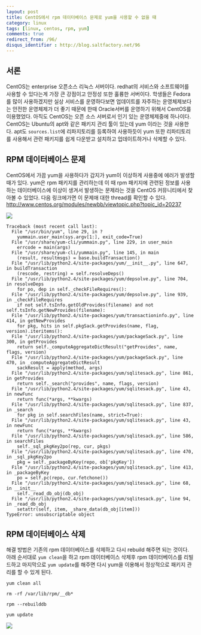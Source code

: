```yaml
---
layout: post
title: CentOS에서 rpm 데이터베이스 문제로 yum을 사용할 수 없을 때
category: linux
tags: [linux, centos, rpm, yum]
comments: true
redirect_from: /96/
disqus_identifier : http://blog.saltfactory.net/96
---
```


## 서론

CentOS는 enterprise 오픈소스 리눅스 서버이다. redhat의 서비스와 소프트웨어를 사용할 수 있다는게 가장 큰 강점이고 안정성 또한 훌륭한 서버이다. 학생들은 Fedora를 많이 사용하겠지만 실상 서비스를 운영하다보면 업데이트를 자주하는 운영체제보다는 안전한 운영체제가 더 좋기 때문에 한때 Oracle서버를 운영하기 위해서 CentOS를 이용했었다. 아직도 CentOS는 오픈 소스 서버로서 인기 있는 운영체제중에 하나이다. CentOS는 Ubuntu의 apt와 같은 패키지 관리 툴이 있는데 yum 이라는 것을 사용한다. apt도 `sources.list`에 리파지토리를 등록하여 사용하듯이 yum 또한 리파티토리를 사용해서 관련 패키지를 쉽게 다운받고 설치하고 업데이트하거나 삭제할 수 있다.

<!--more-->

## RPM 데이터베이스 문제

CentOS에서 가끔 yum을 사용하다가 갑지가 yum이 이상하게 사용중에 에러가 발생할 때가 있다. yum은 rpm 패키지를 관리하는데 이 때 rpm 패키지에 관련된 정보를 사용하는 데이터베이스에 이상이 생겨서 발생하는 문제라는 것을 CentOS 커뮤니티에서 찾아볼 수 있었다. 다음 링크에가면 이 문제애 대한 thread를 확인할 수 있다. http://www.centos.org/modules/newbb/viewtopic.php?topic_id=20237

![](http://hbn-blog-assets.s3.ap-northeast-2.amazonaws.com/saltfactory/images/fd3fdffd-0cf7-4887-a98e-7835d30d785d)

```
Traceback (most recent call last):
  File "/usr/bin/yum", line 29, in ?
    yummain.user_main(sys.argv[1:], exit_code=True)
  File "/usr/share/yum-cli/yummain.py", line 229, in user_main
    errcode = main(args)
  File "/usr/share/yum-cli/yummain.py", line 145, in main
    (result, resultmsgs) = base.buildTransaction()
  File "/usr/lib/python2.4/site-packages/yum/__init__.py", line 647, in buildTransaction
    (rescode, restring) = self.resolveDeps()
  File "/usr/lib/python2.4/site-packages/yum/depsolve.py", line 704, in resolveDeps
    for po, dep in self._checkFileRequires():
  File "/usr/lib/python2.4/site-packages/yum/depsolve.py", line 939, in _checkFileRequires
    if not self.tsInfo.getOldProvides(filename) and not self.tsInfo.getNewProvides(filename):
  File "/usr/lib/python2.4/site-packages/yum/transactioninfo.py", line 414, in getNewProvides
    for pkg, hits in self.pkgSack.getProvides(name, flag, version).iteritems():
  File "/usr/lib/python2.4/site-packages/yum/packageSack.py", line 300, in getProvides
    return self._computeAggregateDictResult("getProvides", name, flags, version)
  File "/usr/lib/python2.4/site-packages/yum/packageSack.py", line 470, in _computeAggregateDictResult
    sackResult = apply(method, args)
  File "/usr/lib/python2.4/site-packages/yum/sqlitesack.py", line 861, in getProvides
    return self._search("provides", name, flags, version)
  File "/usr/lib/python2.4/site-packages/yum/sqlitesack.py", line 43, in newFunc
    return func(*args, **kwargs)
  File "/usr/lib/python2.4/site-packages/yum/sqlitesack.py", line 837, in _search
    for pkg in self.searchFiles(name, strict=True):
  File "/usr/lib/python2.4/site-packages/yum/sqlitesack.py", line 43, in newFunc
    return func(*args, **kwargs)
  File "/usr/lib/python2.4/site-packages/yum/sqlitesack.py", line 586, in searchFiles
    self._sql_pkgKey2po(rep, cur, pkgs)
  File "/usr/lib/python2.4/site-packages/yum/sqlitesack.py", line 470, in _sql_pkgKey2po
    pkg = self._packageByKey(repo, ob['pkgKey'])
  File "/usr/lib/python2.4/site-packages/yum/sqlitesack.py", line 413, in _packageByKey
    po = self.pc(repo, cur.fetchone())
  File "/usr/lib/python2.4/site-packages/yum/sqlitesack.py", line 68, in __init__
    self._read_db_obj(db_obj)
  File "/usr/lib/python2.4/site-packages/yum/sqlitesack.py", line 94, in _read_db_obj
    setattr(self, item, _share_data(db_obj[item]))
TypeError: unsubscriptable object
```

## RPM 데이터베이스 삭제

해결 방법은 기존의 rpm 데이터베이스를 삭제하고 다시 rebuild 해주면 되는 것이다. 아래 순서대로 `yum clean`을 하고 rpm 데이터베이스 삭제후 rpm 데이터베이스를 리빌드하고 마지막으로 `yum update`를 해주면 다시 yum을 이용해서 정상적으로 패키지 관리를 할 수 있게 된다.

```
yum clean all
```

```
rm -rf /var/lib/rpm/__db*
```

```
rpm --rebuilddb
```

```
yum update
```

![](http://hbn-blog-assets.s3.ap-northeast-2.amazonaws.com/saltfactory/images/04d56e2b-4ff9-4bc8-960b-ef2a139ab40d)


